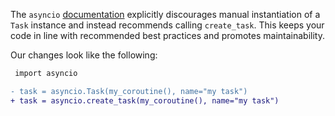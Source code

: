 The `asyncio` [documentation](https://docs.python.org/3/library/asyncio-task.html#asyncio.Task) explicitly discourages manual instantiation of a `Task` instance and instead recommends calling `create_task`. This keeps your code in line with recommended best practices and promotes maintainability.

Our changes look like the following:
```diff
 import asyncio

- task = asyncio.Task(my_coroutine(), name="my task")
+ task = asyncio.create_task(my_coroutine(), name="my task")
```
